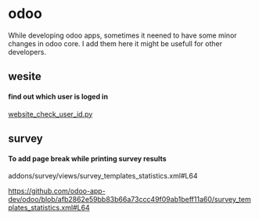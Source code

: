 # odoo
While developing odoo apps, sometimes it neened to have some minor changes in odoo core. I add them here it might be usefull for other developers.

## wesite
#### find out which user is loged in 
 [website_check_user_id.py](website_check_user_id.py)
 
## survey
#### To add page break while printing survey results
addons/survey/views/survey_templates_statistics.xml#L64
            <p style="page-break-after: always;"></p>
https://github.com/odoo-app-dev/odoo/blob/afb2862e59bb83b66a73ccc49f09ab1beff11a60/survey_templates_statistics.xml#L64
